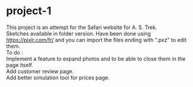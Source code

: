 # project-1
This project is an attempt for the Safari website for A. S. Trek.<br>
Sketches available in folder version. Have been done using https://pixlr.com/fr/ and you can import the files ending with ".pxz" to edit them.<br>
To do :<br>
Implement a feature to expand photos and to be able to close them in the page itself.<br>
Add customer review page.<br>
Add better simulation tool for prices page.

